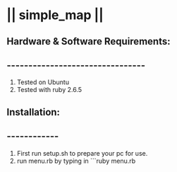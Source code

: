 # || simple_map || #

## Hardware & Software Requirements:
## --------------------------------
1. Tested on Ubuntu
2. Tested with ruby 2.6.5

## Installation:
## ------------
1. First run setup.sh to prepare your pc for use.
2. run menu.rb by typing in ```ruby menu.rb




